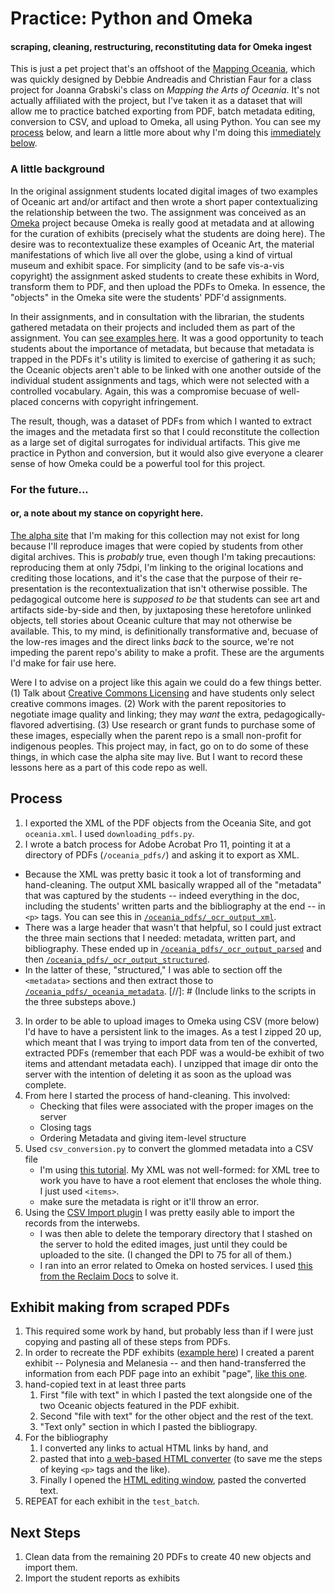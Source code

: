 # Practice: Python and Omeka
#### scraping, cleaning, restructuring, reconstituting data for Omeka ingest

This is just a pet project that's an offshoot of the [Mapping Oceania](http://www.mappingoceaniadenison.org/), which was quickly designed by Debbie Andreadis and Christian Faur for a class project for Joanna Grabski's class on _Mapping the Arts of Oceania_. It's not actually affiliated with the project, but I've taken it as a dataset that will allow me to practice batched exporting from PDF, batch metadata editing, conversion to CSV, and upload to Omeka, all using Python. You can see my [process](#process) below, and learn a little more about why I'm doing this [immediately below](#a-little-background). 

### A little background
In the original assignment students located digital images of two examples of Oceanic art and/or artifact and then wrote a short paper contextualizing the relationship between the two. The assignment was conceived as an [Omeka](http://omeka.org/) project because Omeka is really good at metadata and at allowing for the curation of exhibits (precisely what the students are doing here). The desire was to recontextualize these examples of Oceanic Art, the material manifestations of which live all over the globe, using a kind of virtual museum and exhibit space. For simplicity (and to be safe vis-a-vis copyright) the assignment asked students to create these exhibits in Word, transform them to PDF, and then upload the PDFs to Omeka. In essence, the "objects" in the Omeka site were the students' PDF'd assignments. 

In their assignments, and in consultation with the librarian, the students gathered metadata on their projects and included them as part of the assignment. You can [see examples here](http://www.mappingoceaniadenison.org/items/browse?collection=1). It was a good opportunity to teach students about the importance of metadata, but because that metadata is trapped in the PDFs it's utility is limited to exercise of gathering it as such; the Oceanic objects aren't able to be linked with one another outside of the individual student assignments and tags, which were not selected with a controlled vocabulary. Again, this was a compromise becuase of well-placed concerns with copyright infringement.

The result, though, was a dataset of PDFs from which I wanted to extract the images and the metadata first so that I could reconstitute the collection as a large set of digital surrogates for individual artifacts. This give me practice in Python and conversion, but it would also give everyone a clearer sense of how Omeka could be a powerful tool for this project. 

### For the future...
#### or, a note about my stance on copyright here.
[The alpha site](http://www.alpha.mappingoceaniadenison.org/) that I'm making for this collection may not exist for long because I'll reproduce images that were copied by students from other digital archives. This is _probably_ true, even though I'm taking precautions: reproducing them at only 75dpi, I'm linking to the original locations and crediting those locations, and it's the case that the purpose of their re-presentation is the recontextualization that isn't otherwise possible. The pedagogical outcome here is _supposed to be_ that students can see art and artifacts side-by-side and then, by juxtaposing these heretofore unlinked objects, tell stories about Oceanic culture that may not otherwise be available. This, to my mind, is definitionally transformative and, becuase of the low-res images and the direct links _back_ to the source, we're not impeding the parent repo's ability to make a profit. These are the arguments I'd make for fair use here. 

Were I to advise on a project like this again we could do a few things better. (1) Talk about [Creative Commons Licensing](https://creativecommons.org/) and have students only select creative commons images. (2) Work with the parent repositories to negotiate image quality and linking; they may *want* the extra, pedagogically-flavored advertising. (3) Use research or grant funds to purchase some of these images, especially when the parent repo is a small non-profit for indigenous peoples. This project may, in fact, go on to do some of these things, in which case the alpha site may live. But I want to record these lessons here as a part of this code repo as well. 

## Process
1. I exported the XML of the PDF objects from the Oceania Site, and got `oceania.xml`. I used `downloading_pdfs.py`. 
2. I wrote a batch process for Adobe Acrobat Pro 11, pointing it at a directory of PDFs (`/oceania_pdfs/`) and asking it to export as XML.
  * Because the XML was pretty basic it took a lot of transforming and hand-cleaning. The output XML basically wrapped all of the "metadata" that was captured by the students -- indeed everything in the doc, including the students' written parts and the bibliography at the end -- in `<p>` tags. You can see this in [`/oceania_pdfs/_ocr_output_xml`](https://github.com/jacobheil/oceania/tree/master/oceania_pdfs/_ocr_output_xml).
  * There was a large header that wasn't that helpful, so I could just extract the three main sections that I needed: metadata, written part, and bibliography. These ended up in [`/oceania_pdfs/_ocr_output_parsed`](https://github.com/jacobheil/oceania/tree/master/oceania_pdfs/_ocr_output_parsed) and then [`/oceania_pdfs/_ocr_output_structured`](https://github.com/jacobheil/oceania/tree/master/oceania_pdfs/_ocr_output_structured).
  * In the latter of these, "structured," I was able to section off the `<metadata>` sections and then extract those to [`/oceania_pdfs/_oceania_metadata`](https://github.com/jacobheil/oceania/tree/master/oceania_pdfs/_oceania_metadata).
[//]: # (Include links to the scripts in the three substeps above.)
3. In order to be able to upload images to Omeka using CSV (more below) I'd have to have a persistent link to the images. As a test I zipped 20 up, which meant that I was trying to import data from ten of the converted, extracted PDFs (remember that each PDF was a would-be exhibit of two items and attendant metadata each). I unzipped that image dir onto the server with the intention of deleting it as soon as the upload was complete. 
4. From here I started the process of hand-cleaning. This involved:
    * Checking that files were associated with the proper images on the server
    * Closing tags
    * Ordering Metadata and giving item-level structure
5. Used `csv_conversion.py` to convert the glommed metadata into a CSV file
	* I'm using [this tutorial](http://blog.appliedinformaticsinc.com/how-to-parse-and-convert-xml-to-csv-using-python/). My XML was not well-formed: for XML tree to work you have to have a root element that encloses the whole thing. I just used `<items>`.
	* make sure the metadata is right or it'll throw an error. 
6. Using the [CSV Import plugin](https://omeka.org/codex/Plugins/CSV_Import_2.0) I was pretty easily able to import the records from the interwebs. 
	* I was then able to delete the temporary directory that I stashed on the server to hold the edited images, just until they could be uploaded to the site. (I changed the DPI to 75 for all of them.)
	* I ran into an error related to Omeka on hosted services. I used [this from the Reclaim Docs](http://docs.reclaimhosting.com/omeka/working-with-omeka) to solve it.

## Exhibit making from scraped PDFs
1. This required some work by hand, but probably less than if I were just copying and pasting all of these steps from PDFs. 
2. In order to recreate the PDF exhibits ([example here](https://github.com/jacobheil/oceania/blob/master/oceania_pdfs/d827efd96e61a0f2615b6c06ab90f566.pdf)) I created a parent exhibit -- Polynesia and Melanesia -- and then hand-transferred the information from each PDF page into an exhibit "page", [like this one](http://www.alpha.mappingoceaniadenison.org/exhibits/show/melanesia/feast-bowl-admiralty-islands--).
3. hand-copied text in at least three parts
	1. First "file with text" in which I pasted the text alongside one of the two Oceanic objects featured in the PDF exhibit.
	2. Second "file with text" for the other object and the rest of the text.
	3. "Text only" section in which I pasted the bibliograpy. 
4. For the bibliography 
	1. I converted any links to actual HTML links by hand, and 
	2. pasted that into [a web-based HTML converter](http://www.textfixer.com/html/convert-text-html.php) (to save me the steps of keying `<p>` tags and the like).
	3. Finally I opened the [HTML editing window](https://omeka.org/codex/Using_HTML_Editor-TinyMCE), pasted the converted text.
5. REPEAT for each exhibit in the `test_batch`.

## Next Steps
1. Clean data from the remaining 20 PDFs to create 40 new objects and import them. 
2. Import the student reports as exhibits



